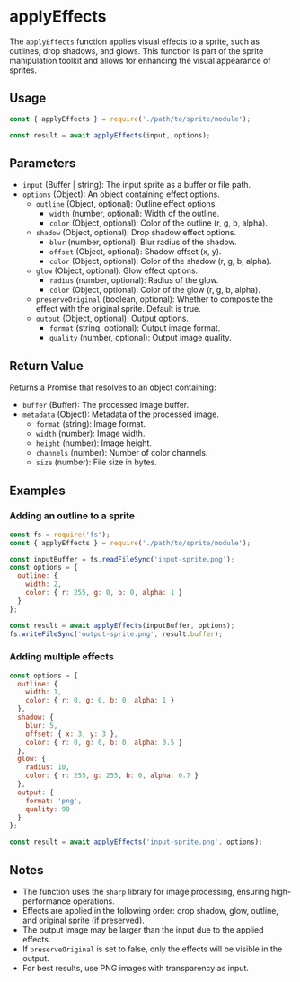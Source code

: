# applyEffects

The `applyEffects` function applies visual effects to a sprite, such as outlines, drop shadows, and glows. This function is part of the sprite manipulation toolkit and allows for enhancing the visual appearance of sprites.

## Usage

```javascript
const { applyEffects } = require('./path/to/sprite/module');

const result = await applyEffects(input, options);
```

## Parameters

- `input` (Buffer | string): The input sprite as a buffer or file path.
- `options` (Object): An object containing effect options.
  - `outline` (Object, optional): Outline effect options.
    - `width` (number, optional): Width of the outline.
    - `color` (Object, optional): Color of the outline (r, g, b, alpha).
  - `shadow` (Object, optional): Drop shadow effect options.
    - `blur` (number, optional): Blur radius of the shadow.
    - `offset` (Object, optional): Shadow offset (x, y).
    - `color` (Object, optional): Color of the shadow (r, g, b, alpha).
  - `glow` (Object, optional): Glow effect options.
    - `radius` (number, optional): Radius of the glow.
    - `color` (Object, optional): Color of the glow (r, g, b, alpha).
  - `preserveOriginal` (boolean, optional): Whether to composite the effect with the original sprite. Default is true.
  - `output` (Object, optional): Output options.
    - `format` (string, optional): Output image format.
    - `quality` (number, optional): Output image quality.

## Return Value

Returns a Promise that resolves to an object containing:

- `buffer` (Buffer): The processed image buffer.
- `metadata` (Object): Metadata of the processed image.
  - `format` (string): Image format.
  - `width` (number): Image width.
  - `height` (number): Image height.
  - `channels` (number): Number of color channels.
  - `size` (number): File size in bytes.

## Examples

### Adding an outline to a sprite

```javascript
const fs = require('fs');
const { applyEffects } = require('./path/to/sprite/module');

const inputBuffer = fs.readFileSync('input-sprite.png');
const options = {
  outline: {
    width: 2,
    color: { r: 255, g: 0, b: 0, alpha: 1 }
  }
};

const result = await applyEffects(inputBuffer, options);
fs.writeFileSync('output-sprite.png', result.buffer);
```

### Adding multiple effects

```javascript
const options = {
  outline: {
    width: 1,
    color: { r: 0, g: 0, b: 0, alpha: 1 }
  },
  shadow: {
    blur: 5,
    offset: { x: 3, y: 3 },
    color: { r: 0, g: 0, b: 0, alpha: 0.5 }
  },
  glow: {
    radius: 10,
    color: { r: 255, g: 255, b: 0, alpha: 0.7 }
  },
  output: {
    format: 'png',
    quality: 90
  }
};

const result = await applyEffects('input-sprite.png', options);
```

## Notes

- The function uses the `sharp` library for image processing, ensuring high-performance operations.
- Effects are applied in the following order: drop shadow, glow, outline, and original sprite (if preserved).
- The output image may be larger than the input due to the applied effects.
- If `preserveOriginal` is set to false, only the effects will be visible in the output.
- For best results, use PNG images with transparency as input.